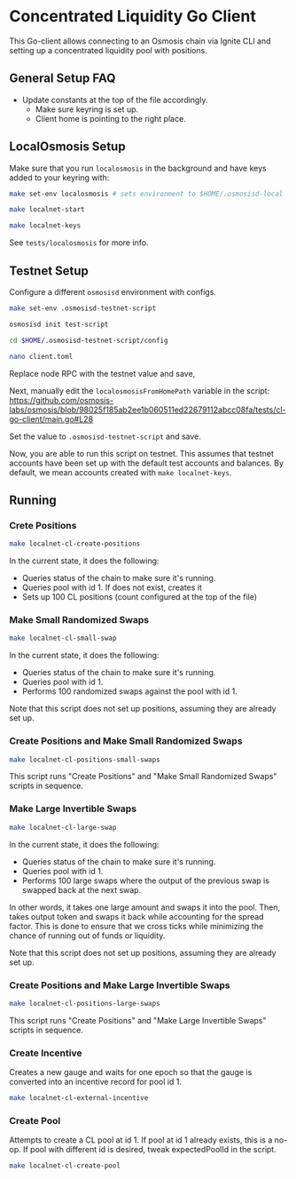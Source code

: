 # Concentrated Liquidity Go Client

This Go-client allows connecting to an Osmosis chain via Ignite CLI and
setting up a concentrated liquidity pool with positions.

## General Setup FAQ

- Update constants at the top of the file accordingly.
   * Make sure keyring is set up.
   * Client home is pointing to the right place.

## LocalOsmosis Setup

Make sure that you run `localosmosis` in the background and have keys
added to your keyring with:

```bash
make set-env localosmosis # sets environment to $HOME/.osmosisd-local

make localnet-start

make localnet-keys
```

See `tests/localosmosis` for more info.

## Testnet Setup

Configure a different `osmosisd` environment with configs.

```bash
make set-env .osmosisd-testnet-script

osmosisd init test-script

cd $HOME/.osmosisd-testnet-script/config

nano client.toml
```

Replace node RPC with the testnet value and save,

Next, manually edit the `localosmosisFromHomePath` variable in the script:
<https://github.com/osmosis-labs/osmosis/blob/98025f185ab2ee1b060511ed22679112abcc08fa/tests/cl-go-client/main.go#L28>

Set the value to `.osmosisd-testnet-script` and save.

Now, you are able to run this script on testnet. This assumes that
testnet accounts have been set up with the default test accounts
and balances. By default, we mean accounts created with
`make localnet-keys`.

## Running

### Crete Positions

```bash
make localnet-cl-create-positions
```

In the current state, it does the following:
- Queries status of the chain to make sure it's running.
- Queries pool with id 1. If does not exist, creates it
- Sets up 100 CL positions (count configured at the top of the file)

### Make Small Randomized Swaps

```bash
make localnet-cl-small-swap
```

In the current state, it does the following:
- Queries status of the chain to make sure it's running.
- Queries pool with id 1.
- Performs 100 randomized swaps against the pool with id 1.

Note that this script does not set up positions, assuming they are
already set up.

### Create Positions and Make Small Randomized Swaps

```bash
make localnet-cl-positions-small-swaps
```

This script runs "Create Positions" and "Make Small Randomized Swaps" scripts in sequence.

### Make Large Invertible Swaps

```bash
make localnet-cl-large-swap
```

In the current state, it does the following:
- Queries status of the chain to make sure it's running.
- Queries pool with id 1.
- Performs 100 large swaps where the output of the previous swap is swapped back at the
next swap.

In other words, it takes one large amount and swaps it into the pool. Then, takes output token
and swaps it back while accounting for the spread factor. This is done to
ensure that we cross ticks while minimizing the chance of running out of funds or liquidity.

Note that this script does not set up positions, assuming they are
already set up.

### Create Positions and Make Large Invertible Swaps

```bash
make localnet-cl-positions-large-swaps
```

This script runs "Create Positions" and "Make Large Invertible Swaps" scripts in sequence.

### Create Incentive

Creates a new gauge and waits for one epoch so that the gauge
is converted into an incentive record for pool id 1.

```bash
make localnet-cl-external-incentive
```

### Create Pool

Attempts to create a CL pool at id 1. If pool at id 1 already exists, this is a no-op.
If pool with different id is desired, tweak expectedPoolId in the script.

```bash
make localnet-cl-create-pool
```

